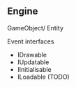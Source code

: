 ## Engine

GameObject/ Entity 

Event interfaces
- IDrawable
- IUpdatable
- IInitialisable
- ILoadable (TODO)


